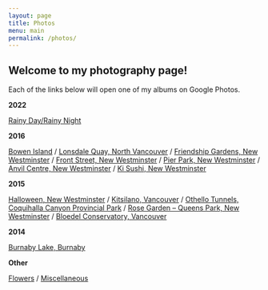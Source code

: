 ```yaml
---
layout: page
title: Photos
menu: main
permalink: /photos/
---
```


<h2>Welcome to my photography page!</h2>
<p>Each of the links below will open one of my albums on Google Photos.</p>
<p><strong>2022</strong></p>
<p><a href="https://photos.app.goo.gl/psYS9o75ny6DcUas8">Rainy Day/Rainy Night</a>

<p><strong>2016</strong></p>
<p><a href="https://goo.gl/photos/SYJvJs4A8mnTQqxx8">Bowen Island</a> / <a href="https://goo.gl/photos/58D2zdMSz2J7G2TM9">Lonsdale Quay, North Vancouver</a> / <a href="https://goo.gl/photos/sRjaVNacDbNsnuCg6">Friendship Gardens, New Westminster</a> / <a href="https://goo.gl/photos/ybfhV5uuvoNLAaG96">Front Street, New Westminster</a> / <a href="https://goo.gl/photos/5qDA7pHKtUSPGksVA">Pier Park, New Westminster</a> / <a href="https://goo.gl/photos/NmXPzNd7VS8B16cR8">Anvil Centre, New Westminster</a> / <a href="https://goo.gl/photos/ZBSZMJ2AxpN4mgUx6">Ki Sushi, New Westminster</a></p>
<p><strong>2015</strong></p>
<p><a href="https://goo.gl/photos/MVLjLm1h2voYW7DF9">Halloween, New Westminster</a> / <a href="https://goo.gl/photos/mJeAqY5EdLj8X3TZ9">Kitsilano, Vancouver</a> / <a href="https://goo.gl/photos/CMR87mHqzJetw1gN6">Othello Tunnels, Coquihalla Canyon Provincial Park</a> / <a href="https://goo.gl/photos/cGBKXzvnQGHCqfSb6">Rose Garden &#8211; Queens Park, New Westminster</a> / <a href="https://goo.gl/photos/jQk1dRLcrnJtnu4Y7">Bloedel Conservatory, Vancouver</a></p>
<p><strong>2014</strong></p>
<p><a href="https://goo.gl/photos/2EyauPFAsc8GqALe8">Burnaby Lake, Burnaby</a></p>
<p><strong>Other</strong></p>
<p><a href="https://goo.gl/photos/h24XcrhvJ8W2g3B26">Flowers</a> / <a href="https://goo.gl/photos/XPhu2auTHDgkfs5i8">Miscellaneous</a></p>